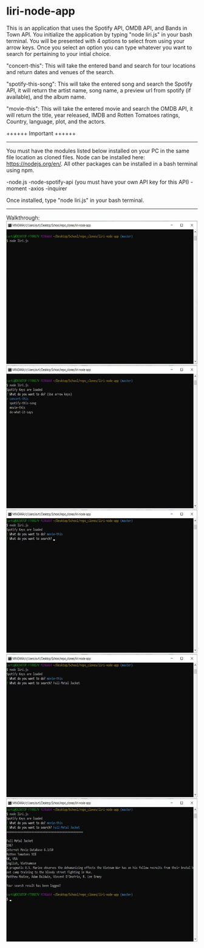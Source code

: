 # liri-node-app

This is an application that uses the Spotify API, OMDB API, and Bands in Town API.  You initialize the application by typing "node liri.js" in your bash terminal.  You will be presented with 4 options to select from using your arrow keys.  Once you select an option you can type whatever you want to search for pertaining to your intial choice.

"concert-this": This will take the entered band and search for tour locations and return dates and venues of the search.

"spotify-this-song": This will take the entered song and search the Spotify API, it will return the artist name, song name, a preview url from spotify (if available), and the album name.

"movie-this": This will take the entered movie and search the OMDB API, it will return the title, year released, IMDB and Rotten Tomatoes ratings, Country, language, plot, and the actors.

++++++ Important ++++++
******************************************************************************
You must have the modules listed below installed on your PC in the same file location as cloned files.  Node can be installed here: https://nodejs.org/en/.  All other packages can be installed in a bash terminal using npm.

-node.js
-node-spotify-api (you must have your own API key for this API)
-moment
-axios
-inquirer

Once installed, type "node liri.js" in your bash terminal.

******************************************************************************

Walkthrough:
<br>
<img src="images/Walkthrough-Step-1.jpg" alt="Walkthrough Step 1" width="650" height="377">
<img src="images/Walkthrough-Step-2.jpg" alt="Walkthrough Step 2" width="650" height="377">
<img src="images/Walkthrough-Step-3.jpg" alt="Walkthrough Step 3" width="650" height="377">
<img src="images/Walkthrough-Step-4.jpg" alt="Walkthrough Step 4" width="650" height="377">
<img src="images/Walkthrough-Step-5.jpg" alt="Walkthrough Step 5" width="650" height="377">